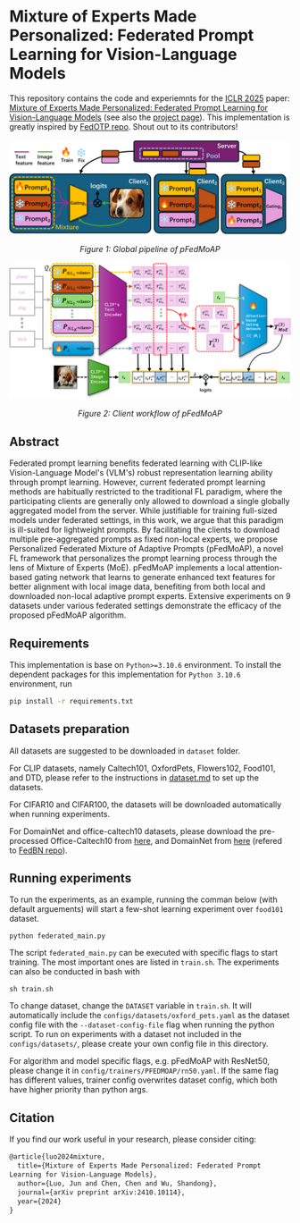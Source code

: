 # Mixture of Experts Made Personalized: Federated Prompt Learning for Vision-Language Models

This repository contains the code and experiemnts for the [ICLR 2025](https://iclr.cc/Conferences/2025) paper: [Mixture of Experts Made Personalized: Federated Prompt Learning for Vision-Language Models](https://arxiv.org/abs/2410.10114) (see also the [project page](https://ljaiverson.github.io/fl-projects/#pfedmoap)). This implementation is greatly inspired by [FedOTP repo](https://github.com/HongxiaLee/FedOTP). Shout out to its contributors!


![Overview](imgs/pfedmoap-pipeline.png)
<p align="center"><em>Figure 1: Global pipeline of pFedMoAP</em></p>

![Results](imgs/pfedmoap-workflow.png)
<p align="center"><em>Figure 2: Client workflow of pFedMoAP</em></p>

## Abstract

Federated prompt learning benefits federated learning with CLIP-like Vision-Language Model's (VLM's) robust representation learning ability through prompt learning. However, current federated prompt learning methods are habitually restricted to the traditional FL paradigm, where the participating clients are generally only allowed to download a single globally aggregated model from the server. While justifiable for training full-sized models under federated settings, in this work, we argue that this paradigm is ill-suited for lightweight prompts. By facilitating the clients to download multiple pre-aggregated prompts as fixed non-local experts, we propose Personalized Federated Mixture of Adaptive Prompts (pFedMoAP), a novel FL framework that personalizes the prompt learning process through the lens of Mixture of Experts (MoE). pFedMoAP implements a local attention-based gating network that learns to generate enhanced text features for better alignment with local image data, benefiting from both local and downloaded non-local adaptive prompt experts. Extensive experiments on 9 datasets under various federated settings demonstrate the efficacy of the proposed pFedMoAP algorithm.


## Requirements
This implementation is base on  `Python>=3.10.6` environment. To install the dependent packages for this implementation for `Python 3.10.6` environment, run
```bash
pip install -r requirements.txt
```

## Datasets preparation
All datasets are suggested to be downloaded in `dataset` folder.

For CLIP datasets, namely Caltech101, OxfordPets, Flowers102, Food101, and DTD, please refer to the instructions in [dataset.md](dataset/dataset.md) to set up the datasets.

For CIFAR10 and CIFAR100, the datasets will be downloaded automatically when running experiments.

For DomainNet and office-caltech10 datasets, please download the pre-processed Office-Caltech10 from [here](https://mycuhk-my.sharepoint.com/:u:/g/personal/1155149226_link_cuhk_edu_hk/EaBgx5UmvatMi0KdvfdLWsABC49vcjZ2n9oZkjwl8jPMyA?e=TDxqN5), and DomainNet from [here](https://mycuhk-my.sharepoint.com/:u:/g/personal/1155149226_link_cuhk_edu_hk/EUTZ_Dr9YnxLm_cGvjXJGvEBJtKUn_LxpFs9DZ2ZVS-eaw?e=N8ajKz) (refered to [FedBN repo](https://github.com/med-air/FedBN/blob/master/README.md)).

## Running experiments

To run the experiments, as an example, running the comman below (with default arguements) will start a few-shot learning experiment over `food101` dataset.

```
python federated_main.py
```


The script `federated_main.py` can be executed with specific flags to start training. The most important ones are listed in `train.sh`. The experiments can also be conducted in bash with
```
sh train.sh
```

To change dataset, change the `DATASET` variable in `train.sh`. It will automatically include the `configs/datasets/oxford_pets.yaml` as the dataset config file with the `--dataset-config-file` flag when running the python script. To run on experiments with a dataset not included in the `configs/datasets/`, please create your own config file in this directory.

For algorithm and model specific flags, e.g. pFedMoAP with ResNet50, please change it in `config/trainers/PFEDMOAP/rn50.yaml`. If the same flag has different values, trainer config overwrites dataset config, which both have higher priority than python args.



## Citation
If you find our work useful in your research, please consider citing:
```
@article{luo2024mixture,
  title={Mixture of Experts Made Personalized: Federated Prompt Learning for Vision-Language Models},
  author={Luo, Jun and Chen, Chen and Wu, Shandong},
  journal={arXiv preprint arXiv:2410.10114},
  year={2024}
}
```